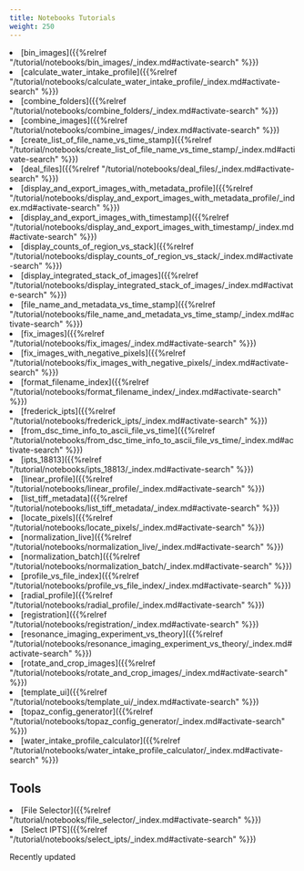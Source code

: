 ```yaml
---
title: Notebooks Tutorials
weight: 250
---
```


<li>[bin_images]({{%relref "/tutorial/notebooks/bin_images/_index.md#activate-search" %}}) <i class='fa fa-battery-empty'></i></li>
<li>[calculate_water_intake_profile]({{%relref "/tutorial/notebooks/calculate_water_intake_profile/_index.md#activate-search" %}}) <i class='fa fa-battery-empty'></i></li>
<li>[combine_folders]({{%relref "/tutorial/notebooks/combine_folders/_index.md#activate-search" %}}) <i class='fa fa-battery-empty'></i></li>
<li>[combine_images]({{%relref "/tutorial/notebooks/combine_images/_index.md#activate-search" %}}) <i class='fa fa-battery-empty'></i></li>
<li>[create_list_of_file_name_vs_time_stamp]({{%relref "/tutorial/notebooks/create_list_of_file_name_vs_time_stamp/_index.md#activate-search" %}}) <i class='fa fa-battery-empty'></i></li>
<li>[deal_files]({{%relref "/tutorial/notebooks/deal_files/_index.md#activate-search" %}}) <i class='fa fa-battery-empty'></i></li>
<li>[display_and_export_images_with_metadata_profile]({{%relref "/tutorial/notebooks/display_and_export_images_with_metadata_profile/_index.md#activate-search" %}}) <i class='fa fa-battery-empty'></i></li>
<li>[display_and_export_images_with_timestamp]({{%relref "/tutorial/notebooks/display_and_export_images_with_timestamp/_index.md#activate-search" %}}) <i class='fa fa-battery-empty'></i></li>
<li>[display_counts_of_region_vs_stack]({{%relref "/tutorial/notebooks/display_counts_of_region_vs_stack/_index.md#activate-search" %}}) <i class='fa fa-battery-empty'></i></li>
<li>[display_integrated_stack_of_images]({{%relref "/tutorial/notebooks/display_integrated_stack_of_images/_index.md#activate-search" %}}) <i class='fa fa-battery-empty'></i></li>
<li>[file_name_and_metadata_vs_time_stamp]({{%relref "/tutorial/notebooks/file_name_and_metadata_vs_time_stamp/_index.md#activate-search" %}}) <i class='fa fa-battery-empty'></i></li>
<li>[fix_images]({{%relref "/tutorial/notebooks/fix_images/_index.md#activate-search" %}}) <i class='fa fa-battery-empty'></i></li>
<li>[fix_images_with_negative_pixels]({{%relref "/tutorial/notebooks/fix_images_with_negative_pixels/_index.md#activate-search" %}}) <i class='fa fa-battery-empty'></i></li>
<li>[format_filename_index]({{%relref "/tutorial/notebooks/format_filename_index/_index.md#activate-search" %}}) <i class='fa fa-battery-empty'></i></li>
<li>[frederick_ipts]({{%relref "/tutorial/notebooks/frederick_ipts/_index.md#activate-search" %}}) <i class='fa fa-battery-3'></i>  <i class='fa fa-bell'></i></li>
<li>[from_dsc_time_info_to_ascii_file_vs_time]({{%relref "/tutorial/notebooks/from_dsc_time_info_to_ascii_file_vs_time/_index.md#activate-search" %}}) <i class='fa fa-battery-empty'></i></li>
<li>[ipts_18813]({{%relref "/tutorial/notebooks/ipts_18813/_index.md#activate-search" %}}) <i class='fa fa-battery-empty'></i></li>
<li>[linear_profile]({{%relref "/tutorial/notebooks/linear_profile/_index.md#activate-search" %}}) <i class='fa fa-battery-empty'></i></li>
<li>[list_tiff_metadata]({{%relref "/tutorial/notebooks/list_tiff_metadata/_index.md#activate-search" %}}) <i class='fa fa-battery-empty'></i></li>
<li>[locate_pixels]({{%relref "/tutorial/notebooks/locate_pixels/_index.md#activate-search" %}}) <i class='fa fa-battery-empty'></i></li>
<li>[normalization_live]({{%relref "/tutorial/notebooks/normalization_live/_index.md#activate-search" %}}) <i class='fa fa-battery-full'></i> <i class='fa fa-bell'></i></li>
<li>[normalization_batch]({{%relref "/tutorial/notebooks/normalization_batch/_index.md#activate-search" %}}) <i class='fa fa-battery-full'></i> <i class='fa fa-bell'></i></li>
<li>[profile_vs_file_index]({{%relref "/tutorial/notebooks/profile_vs_file_index/_index.md#activate-search" %}}) <i class='fa fa-battery-empty'></i></li>
<li>[radial_profile]({{%relref "/tutorial/notebooks/radial_profile/_index.md#activate-search" %}}) <i class='fa fa-battery-empty'></i></li>
<li>[registration]({{%relref "/tutorial/notebooks/registration/_index.md#activate-search" %}}) <i class='fa fa-battery-empty'></i></li>
<li>[resonance_imaging_experiment_vs_theory]({{%relref "/tutorial/notebooks/resonance_imaging_experiment_vs_theory/_index.md#activate-search" %}}) <i class='fa fa-battery-empty'></i></li>
<li>[rotate_and_crop_images]({{%relref "/tutorial/notebooks/rotate_and_crop_images/_index.md#activate-search" %}}) <i class='fa fa-battery-empty'></i></li>
<li>[template_ui]({{%relref "/tutorial/notebooks/template_ui/_index.md#activate-search" %}}) <i class='fa fa-battery-empty'></i></li>
<li>[topaz_config_generator]({{%relref "/tutorial/notebooks/topaz_config_generator/_index.md#activate-search" %}}) <i class='fa fa-battery-full'></i></li>
<li>[water_intake_profile_calculator]({{%relref "/tutorial/notebooks/water_intake_profile_calculator/_index.md#activate-search" %}}) <i class='fa fa-battery-full'></i></li>

## Tools

<li>[File Selector]({{%relref "/tutorial/notebooks/file_selector/_index.md#activate-search" %}}) <i class='fa fa-battery-full'></i></li>
<li>[Select IPTS]({{%relref "/tutorial/notebooks/select_ipts/_index.md#activate-search" %}}) <i class='fa fa-battery-full'></i></li>

<i class='fa fa-bell'></i> Recently updated